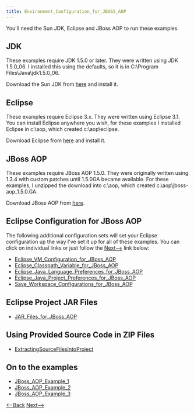 ```yaml
---
title: Environment_Configuration_for_JBOSS_AOP
---
```

You'll need the Sun JDK, Eclipse and JBoss AOP to run these examples.

## JDK
These examples require JDK 1.5.0 or later. They were written using JDK 1.5.0_06. I installed this using the defaults, so it is in C:\Program Files\Java\jdk1.5.0_06.

Download the Sun JDK from [here](http://java.sun.com/j2se/1.5.0/download.jsp) and install it.

## Eclipse
These examples require Eclipse 3.x. They were written using Eclipse 3.1. You can install Eclipse anywhere you wish, for these examples I installed Eclipse in c:\aop, which created c:\aop\eclipse.

Download Eclipse from [here](http://www.eclipse.org/downloads/) and install it.

## JBoss AOP
These examples require JBoss AOP 1.5.0. They were originally written using 1.3.4 with custom patches until 1.5.0GA became available. For these examples, I unzipped the download into c:\aop, which created c:\aop\jboss-aop_1.5.0.GA.

Download JBoss AOP from [here](http://www.jboss.com/products/list/downloads#aop).

## Eclipse Configuration for JBoss AOP
The following additional configuration sets will set your Eclipse configuration up the way I've set it up for all of these examples. You can click on individual links or just follow the [Next-->](Eclipse_VM_Configuration_for_JBoss_AOP) link below:
* [Eclipse_VM_Configuration_for_JBoss_AOP](Eclipse_VM_Configuration_for_JBoss_AOP)
* [Eclipse_Classpath_Variable_for_JBoss_AOP](Eclipse_Classpath_Variable_for_JBoss_AOP)
* [Eclipse_Java_Language_Preferences_for_JBoss_AOP](Eclipse_Java_Language_Preferences_for_JBoss_AOP)
* [Eclipse_Java_Project_Preferences_for_JBoss_AOP](Eclipse_Java_Project_Preferences_for_JBoss_AOP)
* [Save_Workspace_Configurations_for_JBoss_AOP](Save_Workspace_Configurations_for_JBoss_AOP)

## Eclipse Project JAR Files
* [JAR_Files_for_JBoss_AOP](JAR_Files_for_JBoss_AOP)

## Using Provided Source Code in ZIP Files
* [ExtractingSourceFilesIntoProject](ExtractingSourceFilesIntoProject)

## On to the examples
* [JBoss_AOP_Example_1](JBoss_AOP_Example_1)
* [JBoss_AOP_Example_2](JBoss_AOP_Example_2)
* [JBoss_AOP_Example_3](JBoss_AOP_Example_3)

[<--Back](JBoss_AOP_Self_Study) [Next-->](Eclipse_VM_Configuration_for_JBoss_AOP)
